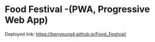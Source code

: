 # Food Festival -(PWA, Progressive Web App)

Deployed link: https://benyeung4.github.io/Food_Festival/
